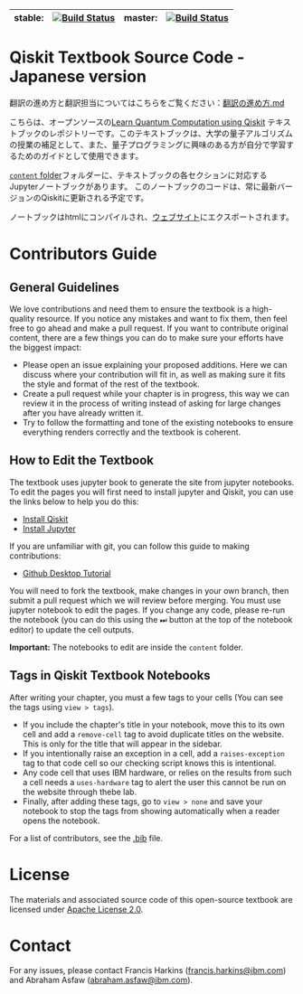 
| stable: | [![Build Status](https://travis-ci.com/Qiskit/qiskit-textbook.svg?branch=stable)](https://travis-ci.com/Qiskit/qiskit-textbook) | master: | [![Build Status](https://travis-ci.com/Qiskit/qiskit-textbook.svg?branch=master)](https://travis-ci.com/Qiskit/qiskit-textbook) |
|---|---|---|---|

# Qiskit Textbook Source Code - Japanese version

翻訳の進め方と翻訳担当についてはこちらをご覧ください：[翻訳の進め方.md](https://github.com/kifumi/qiskit-textbook/blob/ja/%E7%BF%BB%E8%A8%B3%E3%81%AE%E9%80%B2%E3%82%81%E6%96%B9.md)

こちらは、オープンソースの[Learn Quantum Computation using Qiskit](http://community.qiskit.org/textbook) テキストブックのレポジトリーです。このテキストブックは、大学の量子アルゴリズムの授業の補足として、また、量子プログラミングに興味のある方が自分で学習するためのガイドとして使用できます。

[`content` folder](content/)フォルダーに、テキストブックの各セクションに対応するJupyterノートブックがあります。 このノートブックのコードは、常に最新バージョンのQiskitに更新される予定です。

ノートブックはhtmlにコンパイルされ、[ウェブサイト](http://community.qiskit.org/textbook)にエクスポートされます。


# Contributors Guide

## General Guidelines 

We love contributions and need them to ensure the textbook is a high-quality resource. If you notice any mistakes and want to fix them, then feel free to go ahead and make a pull request. If you want to contribute original content, there are a few things you can do to make sure your efforts have the biggest impact:

- Please open an issue explaining your proposed additions. Here we can discuss where your contribution will fit in, as well as making sure it fits the style and format of the rest of the textbook.
- Create a pull request while your chapter is in progress, this way we can review it in the process of writing instead of asking for large changes after you have already written it.
- Try to follow the formatting and tone of the existing notebooks to ensure everything renders correctly and the textbook is coherent.

## How to Edit the Textbook

The textbook uses jupyter book to generate the site from jupyter notebooks. To edit the pages you will first need to install jupyter and Qiskit, you can use the links below to help you do this:

- [Install Qiskit](https://qiskit.org/documentation/install.html)
- [Install Jupyter](https://jupyter.org/install)

If you are unfamiliar with git, you can follow this guide to making contributions:

- [Github Desktop Tutorial](https://github.com/firstcontributions/first-contributions/blob/master/github-desktop-tutorial.md)

You will need to fork the textbook, make changes in your own branch, then submit a pull request which we will review before merging. You must use jupyter notebook to edit the pages. If you change any code, please re-run the notebook (you can do this using the ⏭  button at the top of the notebook editor) to update the cell outputs.

**Important:** The notebooks to edit are inside the `content` folder.

## Tags in Qiskit Textbook Notebooks

After writing your chapter, you must a few tags to your cells (You can see the tags using `view > tags`).

- If you include the chapter's title in your notebook, move this to its own cell and add a `remove-cell` tag to avoid duplicate titles on the website. This is only for the title that will appear in the sidebar.
- If you intentionally raise an exception in a cell, add a `raises-exception` tag to that code cell so our checking script knows this is intentional.
- Any code cell that uses IBM hardware, or relies on the results from such a cell needs a `uses-hardware` tag to alert the user this cannot be run on the website through thebe lab.
- Finally, after adding these tags, go to `view > none` and save your notebook to stop the tags from showing automatically when a reader opens the notebook.

For a list of contributors, see the [.bib](https://github.com/Qiskit/qiskit-textbook/blob/master/content/qiskit-textbook.bib) file.

# License
The materials and associated source code of this open-source textbook are licensed under [Apache License 2.0](http://github.com/Qiskit/qiskit-textbook/blob/master/LICENSE.txt).

# Contact
For any issues, please contact Francis Harkins (francis.harkins@ibm.com) and Abraham Asfaw (abraham.asfaw@ibm.com).
